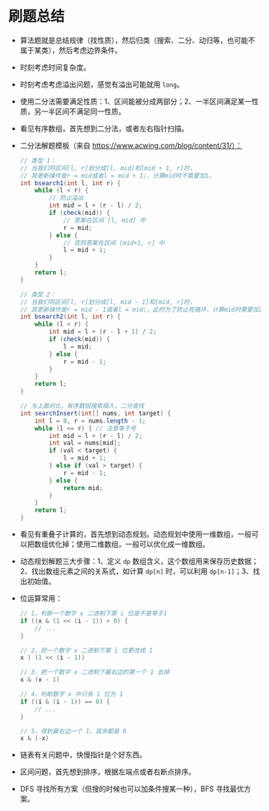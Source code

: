 # 刷题总结

- 算法题就是总结规律（找性质），然后归类（搜索、二分、动归等，也可能不属于某类），然后考虑边界条件。

- 时刻考虑时间复杂度。

- 时刻考虑考虑溢出问题，感觉有溢出可能就用 `long`。

- 使用二分法需要满足性质：1、区间能被分成两部分；2、一半区间满足某一性质，另一半区间不满足同一性质。

- 看见有序数组，首先想到二分法，或者左右指针扫描。

- 二分法解题模板（来自 https://www.acwing.com/blog/content/31/）：

  ```java
  // 类型 1：
  // 当我们将区间[l, r]划分成[l, mid]和[mid + 1, r]时，
  // 其更新操作是r = mid或者l = mid + 1;，计算mid时不需要加1。
  int bsearch1(int l, int r) {
      while (l < r) {
          // 防止溢出
          int mid = l + (r - l) / 2;
          if (check(mid)) {
              // 答案在区间 [l, mid] 中
              r = mid;
          } else {
              // 否则答案在区间 [mid+1, r] 中
              l = mid + 1;
          }
      }
      return l;
  }
  
  // 类型 2：
  // 当我们将区间[l, r]划分成[l, mid - 1]和[mid, r]时，
  // 其更新操作是r = mid - 1或者l = mid;，此时为了防止死循环，计算mid时需要加1。
  int bsearch2(int l, int r) {
      while (l < r) {
          int mid = l + (r - l + 1) / 2;
          if (check(mid)) {
              l = mid;
          } else {
              r = mid - 1;
          }
      }
      return l;
  }
  
  // 与上面对比，有序数组搜索插入，二分查找
  int searchInsert(int[] nums, int target) {
      int l = 0, r = nums.length - 1;
      while (l <= r) { // 注意等于号
          int mid = l + (r - l) / 2;
          int val = nums[mid];
          if (val < target) {
              l = mid + 1;
          } else if (val > target) {
              r = mid - 1;
          } else {
              return mid;
          }
      }
      return l;
  }
  ```

- 看见有重叠子计算的，首先想到动态规划。动态规划中使用一维数组，一般可以把数组优化掉；使用二维数组，一般可以优化成一维数组。 

- 动态规划解题三大步骤：1、定义 `dp` 数组含义，这个数组用来保存历史数据；2、找出数组元素之间的关系式，如计算 `dp[n]` 时，可以利用 `dp[n-1]`；3、找出初始值。 

- 位运算常用：

  ```java
  // 1、判断一个数字 x 二进制下第 i 位是不是等于1
  if ((x & (1 << (i - 1)) > 0) {
      // ...
  }
  
  // 2、把一个数字 x 二进制下第 i 位更改成 1
  x | (1 << (i - 1))
  
  // 3、把一个数字 x 二进制下最右边的第一个 1 去掉
  x & (x - 1)

  // 4、判断数字 x 中只有 1 位为 1
  if ((i & (i - 1)) == 0) {
      // ...
  }

  // 5、得到最右边一个 1，其余都是 0
  x & (-x)
  ```
  
- 链表有关问题中，快慢指针是个好东西。

- 区间问题，首先想到排序，根据左端点或者右断点排序。

- DFS 寻找所有方案（但搜的时候也可以加条件搜某一种），BFS 寻找最优方案。
